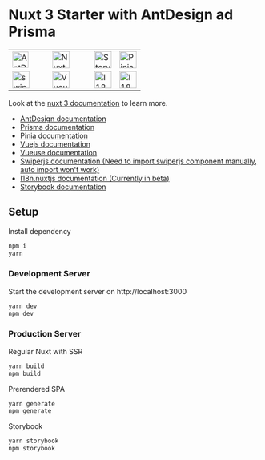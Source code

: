 # Nuxt 3 Starter with AntDesign ad Prisma

<table>
<tr>

<td width="64">
<img  height="32" alt="AntDesign" src="https://www.antdv.com/assets/logo.1ef800a8.svg">
</td>
<td width="68">
<img height="34" alt="Nuxt" src="https://user-images.githubusercontent.com/118983804/207612761-4701c942-9afc-4703-8c6e-84e7aae56d8e.svg">
</td>
<td>
<img  height="34" alt="Storybook" src="https://user-images.githubusercontent.com/118983804/207614319-56d48ef7-a62e-46de-87d6-7679ba642529.svg">
</td>
<td>
<img  height="34" alt="Pinia icon" src="https://pinia.vuejs.org/logo.svg">
</td>

</tr>
<tr>

<td>
<img  height="34" alt="swiper" src="https://user-images.githubusercontent.com/118983804/207614547-cfa17984-648b-4184-99f4-dd913e74bac7.svg">
</td>
<td>
<img height="34" alt="Vueuse" src="https://user-images.githubusercontent.com/118983804/207614743-7cbcfabf-f560-4d8f-bf55-ea425d4f5d72.svg">
</td>
<td>
<img  height="34" alt="I18n" src="https://user-images.githubusercontent.com/118983804/207614947-10571922-3b88-4f78-8f60-1bcaf347250d.svg">
</td>
<td>
<img  height="34" alt="I18n" src="https://website-v9.vercel.app/logo-white.svg">
</td>
</tr>
</table>







Look at the [nuxt 3 documentation](https://v3.nuxtjs.org) to learn more.

* [AntDesign documentation](https://www.antdv.com/) 
* [Prisma documentation](https://www.prisma.io/) 
* [Pinia documentation](https://pinia.vuejs.org/ssr/nuxt.html) 
* [Vuejs documentation](https://vuejs.org/) 
* [Vueuse documentation](https://vueuse.org/nuxt/readme.html) 
* [Swiperjs documentation (Need to import swiperjs component manually, auto import won't work)](https://swiperjs.com/) 
* [I18n.nuxtjs documentation (Currently in beta)](https://v8.i18n.nuxtjs.org/) 
* [Storybook documentation](https://storybook.js.org/docs/vue) 



## Setup

Install dependency 

```bash
npm i
yarn
```

### Development Server

Start the development server on http://localhost:3000

```bash
yarn dev
npm dev
```

### Production Server

Regular Nuxt with SSR
```bash
yarn build
npm build
```

Prerendered SPA
```bash
yarn generate
npm generate
```

Storybook
```bash
yarn storybook
npm storybook
```
